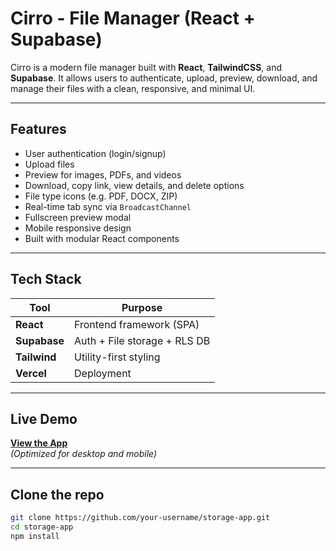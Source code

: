 # Cirro - File Manager (React + Supabase)

Cirro is a modern file manager built with **React**, **TailwindCSS**, and **Supabase**. It allows users to authenticate, upload, preview, download, and manage their files with a clean, responsive, and minimal UI.

---

## Features

- User authentication (login/signup)  
- Upload files
- Preview for images, PDFs, and videos  
- Download, copy link, view details, and delete options  
- File type icons (e.g. PDF, DOCX, ZIP)  
- Real-time tab sync via `BroadcastChannel`  
- Fullscreen preview modal  
- Mobile responsive design  
- Built with modular React components 

---

## Tech Stack

| Tool        | Purpose                     |
|-------------|-----------------------------|
| **React**   | Frontend framework (SPA)     |
| **Supabase**| Auth + File storage + RLS DB |
| **Tailwind**| Utility-first styling        |
| **Vercel**  | Deployment                   |

---

## Live Demo

**[View the App](https://storage-app-gilt.vercel.app/)**  
*(Optimized for desktop and mobile)*

---

## Clone the repo

```bash
git clone https://github.com/your-username/storage-app.git
cd storage-app
npm install
